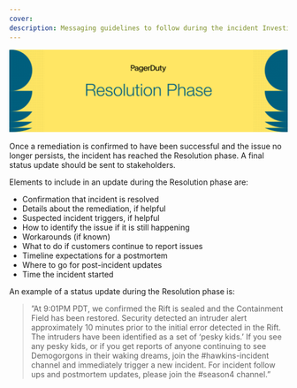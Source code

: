 ```yaml
---
cover:
description: Messaging guidelines to follow during the incident Investigation phase
---
```

![Resolution](../assets/img/headers/SHComms-Resolution.png)

Once a remediation is confirmed to have been successful and the issue no longer persists, the incident has reached the Resolution phase. A final status update should be sent to stakeholders.

Elements to include in an update during the Resolution phase are:

- Confirmation that incident is resolved
- Details about the remediation, if helpful
- Suspected incident triggers, if helpful
- How to identify the issue if it is still happening
- Workarounds (if known)
- What to do if customers continue to report issues
- Timeline expectations for a postmortem
- Where to go for post-incident updates
- Time the incident started

An example of a status update during the Resolution phase is:

> ”At 9:01PM PDT, we confirmed the Rift is sealed and the Containment Field has been restored. Security detected an intruder alert approximately 10 minutes prior to the initial error detected in the Rift. The intruders have been identified as a set of ‘pesky kids.’ If you see any pesky kids, or if you get reports of anyone continuing to see Demogorgons in their waking dreams, join the #hawkins-incident channel and immediately trigger a new incident. For incident follow ups and postmortem updates, please join the #season4 channel.”
